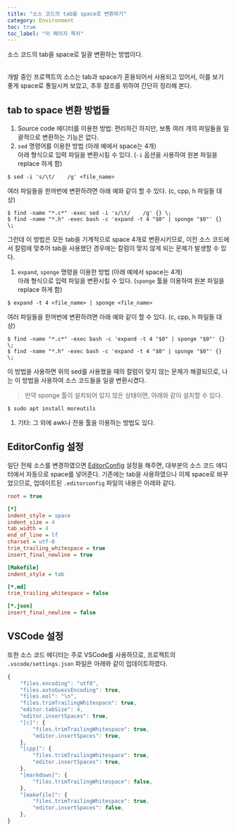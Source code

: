 ```yaml
---
title: "소스 코드의 tab을 space로 변환하기"
category: Environment
toc: true
toc_label: "이 페이지 목차"
---
```


소스 코드의 tab을 space로 일괄 변환하는 방법이다.

<br>
개발 중인 프로젝트의 소스는 tab과 space가 혼용되어서 사용되고 있어서, 이를 보기 좋게 space로 통일시켜 보았고, 추후 참조를 위하여 간단히 정리해 본다.

## tab to space 변환 방법들
1. Source code 에디터를 이용한 방법: 편리하긴 하지만, 보통 여러 개의 파일들을 일괄적으로 변환하는 기능은 없다.
1. `sed` 명령어를 이용한 방법 (아래 예에서 space는 4개)  
아래 형식으로 입력 파일을 변환시킬 수 있다. (`-i` 옵션을 사용하여 원본 파일을 replace 하게 함)
```shell
$ sed -i 's/\t/    /g' <file_name>
```
여러 파일들을 한꺼번에 변환하려면 아래 예와 같이 할 수 있다. (c, cpp, h 파일들 대상)
```shell
$ find -name "*.c*" -exec sed -i 's/\t/    /g' {} \;
$ find -name "*.h" -exec bash -c 'expand -t 4 "$0" | sponge "$0"' {} \;
```
그런데 이 방법은 모든 tab을 기계적으로 space 4개로 변환시키므로, 이전 소스 코드에서 칼럼에 맞추어 tab을 사용했던 경우에는 칼럼이 맞지 않게 되는 문제가 발생할 수 있다.
1. `expand`, `sponge` 명령을 이용한 방법 (아래 예에서 space는 4개)  
아래 형식으로 입력 파일을 변환시킬 수 있다. (`sponge` 툴을 이용하여 원본 파일을 replace 하게 함)
```shell
$ expand -t 4 <file_name> | sponge <file_name>
```
여러 파일들을 한꺼번에 변환하려면 아래 예와 같이 할 수 있다. (c, cpp, h 파일들 대상)
```shell
$ find -name "*.c*" -exec bash -c 'expand -t 4 "$0" | sponge "$0"' {} \;
$ find -name "*.h" -exec bash -c 'expand -t 4 "$0" | sponge "$0"' {} \;
```
이 방법을 사용하면 위의 sed를 사용했을 때의 칼럼이 맞지 않는 문제가 해결되므로, 나는 이 방법을 사용하여 소스 코드들을 일괄 변환시켰다.
> 만약 sponge 툴이 설치되어 있지 않은 상태이면, 아래와 같이 설치할 수 있다.
```shell
$ sudo apt install moreutils
```
1. 기타: 그 외에 awk나 전용 툴을 이용하는 방법도 있다.

## EditorConfig 설정
일단 전체 소스를 변경하였으면 [EditorConfig](https://editorconfig.org/) 설정을 해주면, 대부분의 소스 코드 에디터에서 자동으로 space를 넣어준다. 기존에는 tab을 사용하였으나 이제 space로 바꾸었으므로, 업데이트된 `.editorconfig` 파일의 내용은 아래와 같다.
```ini
root = true

[*]
indent_style = space
indent_size = 4
tab_width = 4
end_of_line = lf
charset = utf-8
trim_trailing_whitespace = true
insert_final_newline = true

[Makefile]
indent_style = tab

[*.md]
trim_trailing_whitespace = false

[*.json]
insert_final_newline = false
```

## VSCode 설정
또한 소스 코드 에디터는 주로 VSCode를 사용하므로, 프로젝트의 `.vscode/settings.json` 파일은 아래와 같이 업데이트하였다.
```jsx
{
    "files.encoding": "utf8",
    "files.autoGuessEncoding": true,
    "files.eol": "\n",
    "files.trimTrailingWhitespace": true,
    "editor.tabSize": 4,
    "editor.insertSpaces": true,
    "[c]": {
        "files.trimTrailingWhitespace": true,
        "editor.insertSpaces": true,
    },
    "[cpp]": {
        "files.trimTrailingWhitespace": true,
        "editor.insertSpaces": true,
    },
    "[markdown]": {
        "files.trimTrailingWhitespace": false,
    },
    "[makefile]": {
        "files.trimTrailingWhitespace": true,
        "editor.insertSpaces": false,
    },
}
```
